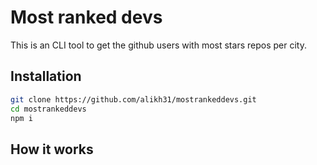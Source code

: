 # Most ranked devs

This is an CLI tool to get the github users with most stars repos per city.

## Installation

``` bash
git clone https://github.com/alikh31/mostrankeddevs.git
cd mostrankeddevs
npm i
```

## How it works
